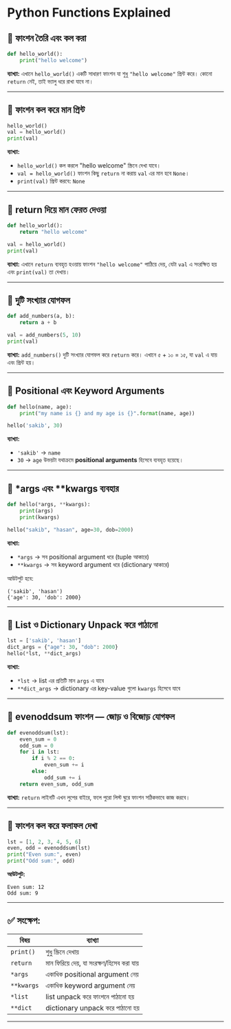 #  Python Functions Explained

## 🔹 ফাংশন তৈরি এবং কল করা

```python
def hello_world():
    print("hello welcome")
```

**ব্যাখ্যা:**
এখানে `hello_world()` একটি সাধারণ ফাংশন যা শুধু `"hello welcome"` প্রিন্ট করে। কোনো `return` নেই, তাই ভ্যালু ধরে রাখা যাবে না।

---

## 🔹 ফাংশন কল করে মান প্রিন্ট

```python
hello_world()
val = hello_world()
print(val)
```

**ব্যাখ্যা:**

* `hello_world()` কল করলে "hello welcome" স্ক্রিনে দেখা যাবে।
* `val = hello_world()` ফাংশন কিছু `return` না করায় `val` এর মান হবে `None`।
* `print(val)` প্রিন্ট করবে: `None`

---

## 🔹 return দিয়ে মান ফেরত দেওয়া

```python
def hello_world():
    return "hello welcome"

val = hello_world()
print(val)
```

**ব্যাখ্যা:**
এখানে `return` ব্যবহৃত হওয়ায় ফাংশন `"hello welcome"` পাঠিয়ে দেয়, যেটা `val` এ সংরক্ষিত হয় এবং `print(val)` তা দেখায়।

---

## 🔹 দুটি সংখ্যার যোগফল

```python
def add_numbers(a, b):
    return a + b

val = add_numbers(5, 10)
print(val)
```

**ব্যাখ্যা:**
`add_numbers()` দুটি সংখ্যার যোগফল করে `return` করে। এখানে ৫ + ১০ = ১৫, যা `val` এ যায় এবং প্রিন্ট হয়।

---

## 🔹 Positional এবং Keyword Arguments

```python
def hello(name, age):
    print("my name is {} and my age is {}".format(name, age))

hello('sakib', 30)
```

**ব্যাখ্যা:**

* `'sakib'` → `name`
* `30` → `age`
  উভয়টা যথাক্রমে **positional arguments** হিসেবে ব্যবহৃত হয়েছে।

---

## 🔹 \*args এবং \*\*kwargs ব্যবহার

```python
def hello(*args, **kwargs):
    print(args)
    print(kwargs)

hello("sakib", "hasan", age=30, dob=2000)
```

**ব্যাখ্যা:**

* `*args` → সব positional argument ধরে (tuple আকারে)
* `**kwargs` → সব keyword argument ধরে (dictionary আকারে)

আউটপুট হবে:

```
('sakib', 'hasan')
{'age': 30, 'dob': 2000}
```

---

## 🔹 List ও Dictionary Unpack করে পাঠানো

```python
lst = ['sakib', 'hasan']
dict_args = {"age": 30, "dob": 2000}
hello(*lst, **dict_args)
```

**ব্যাখ্যা:**

* `*lst` → list এর প্রতিটি মান `args` এ যাবে
* `**dict_args` → dictionary এর key-value গুলো `kwargs` হিসেবে যাবে

---

## 🔹 evenoddsum ফাংশন — জোড় ও বিজোড় যোগফল


```python
def evenoddsum(lst):
    even_sum = 0
    odd_sum = 0
    for i in lst:
        if i % 2 == 0:
            even_sum += i
        else:
            odd_sum += i
    return even_sum, odd_sum
```

**ব্যাখ্যা:**
`return` লাইনটি এখন লুপের বাইরে, ফলে পুরো লিস্ট ঘুরে ফাংশন সঠিকভাবে কাজ করবে।

---

## 🔹 ফাংশন কল করে ফলাফল দেখা

```python
lst = [1, 2, 3, 4, 5, 6]
even, odd = evenoddsum(lst)
print("Even sum:", even)
print("Odd sum:", odd)
```

**আউটপুট:**

```
Even sum: 12
Odd sum: 9
```

---

## ✅ সংক্ষেপ:

| বিষয়       | ব্যাখ্যা                                 |
| ---------- | ---------------------------------------- |
| `print()`  | শুধু স্ক্রিনে দেখায়                      |
| `return`   | মান ফিরিয়ে দেয়, যা সংরক্ষণ/হিসেব করা যায় |
| `*args`    | একাধিক positional argument নেয়           |
| `**kwargs` | একাধিক keyword argument নেয়              |
| `*list`    | list unpack করে ফাংশনে পাঠানো হয়         |
| `**dict`   | dictionary unpack করে পাঠানো হয়          |

---



